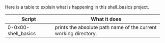 Here is a table to explain what is happening in this shell_basics project.

Script | What it does
------ | ------------
0-0x00-shell_basics | prints the absolute path name of the current working directory.
